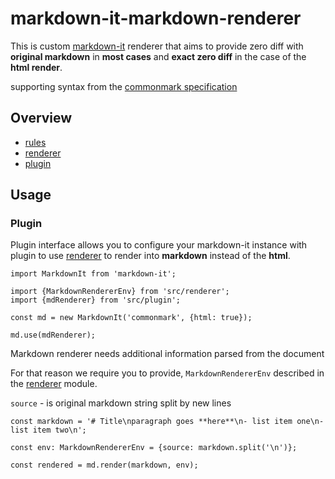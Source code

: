 # markdown-it-markdown-renderer

This is custom [markdown-it](https://github.com/markdown-it/markdown-it) renderer that aims to provide zero diff with **original markdown** in **most cases** and **exact zero diff** in the case of the **html render**.

supporting syntax from the [commonmark specification](https://spec.commonmark.org/)

## Overview

- [rules](src/rules/README.MD)
- [renderer](src/renderer/README.MD)
- [plugin](src/plugin/README.MD)

## Usage

### Plugin

Plugin interface allows you to configure your markdown-it instance with plugin to
use [renderer](src/renderer/README.MD) to render into **markdown** instead of the **html**.

```
import MarkdownIt from 'markdown-it';

import {MarkdownRendererEnv} from 'src/renderer';
import {mdRenderer} from 'src/plugin';

const md = new MarkdownIt('commonmark', {html: true});

md.use(mdRenderer);
```

Markdown renderer needs additional information parsed from the document

For that reason we require you to provide, `MarkdownRendererEnv` described in the [renderer](src/renderer/README.MD) module.

`source` - is original markdown string split by new lines

```
const markdown = '# Title\nparagraph goes **here**\n- list item one\n- list item two\n';

const env: MarkdownRendererEnv = {source: markdown.split('\n')};

const rendered = md.render(markdown, env);
```
